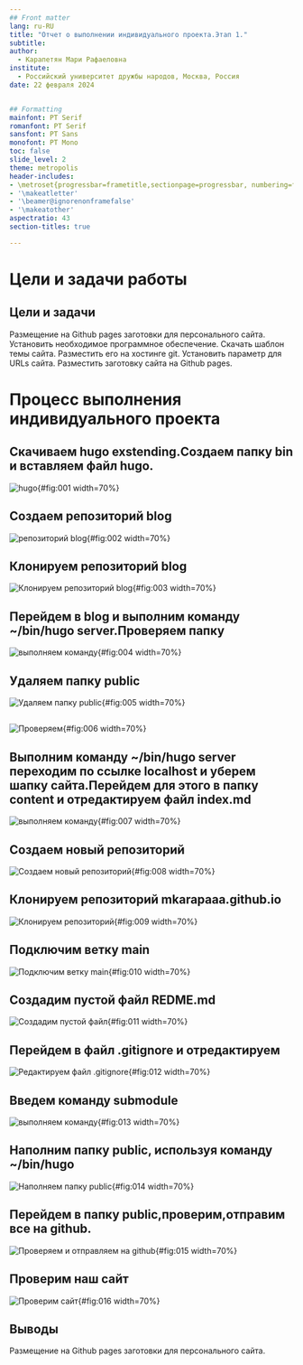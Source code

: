 ```yaml
---
## Front matter
lang: ru-RU
title: "Отчет о выполнении индивидуального проекта.Этап 1."
subtitle: 
author:
  - Карапетян Мари Рафаеловна
institute:
  - Российский университет дружбы народов, Москва, Россия
date: 22 февраля 2024


## Formatting
mainfont: PT Serif
romanfont: PT Serif
sansfont: PT Sans
monofont: PT Mono
toc: false
slide_level: 2
theme: metropolis
header-includes:
- \metroset{progressbar=frametitle,sectionpage=progressbar, numbering=fraction}
- '\makeatletter'
- '\beamer@ignorenonframefalse'
- '\makeatother'
aspectratio: 43
section-titles: true

---
```


# Цели и задачи работы

## Цели и задачи

Размещение на Github pages заготовки для персонального сайта.
Установить необходимое программное обеспечение.
    Скачать шаблон темы сайта.
    Разместить его на хостинге git.
    Установить параметр для URLs сайта.
    Разместить заготовку сайта на Github pages.

# Процесс выполнения индивидуального проекта

## Скачиваем hugo exstending.Создаем папку bin и вставляем файл hugo.

![hugo](image/1.jpg){#fig:001 width=70%}

## Создаем репозиторий blog 

![репозиторий blog](image/2.jpg){#fig:002 width=70%}

## Клонируем репозиторий blog 

![Клонируем репозиторий blog](image/3.jpg){#fig:003 width=70%}

## Перейдем в blog и выполним команду ~/bin/hugo server.Проверяем папку 

![выполняем команду](image/4.jpg){#fig:004 width=70%}

## Удаляем папку public

![Удаляем папку public](image/5.jpg){#fig:005 width=70%}

##

![Проверяем](image/6.jpg){#fig:006 width=70%}

## Выполним команду ~/bin/hugo server переходим по ссылке localhost и уберем шапку сайта.Перейдем для этого в папку content и отредактируем файл index.md

![выполняем команду](image/7.jpg){#fig:007 width=70%}

## Создаем новый репозиторий 

![Создаем новый репозиторий](image/8.jpg){#fig:008 width=70%}

## Клонируем репозиторий mkarapaaa.github.io

![Клонируем репозиторий](image/9.jpg){#fig:009 width=70%}

## Подключим ветку main

![Подключим ветку main](image/10.jpg){#fig:010 width=70%}

## Создадим пустой файл REDME.md 

![Создадим пустой файл](image/11.jpg){#fig:011 width=70%}

## Перейдем в файл .gitignore и отредактируем

![Редактируем файл .gitignore](image/12.jpg){#fig:012 width=70%}

## Введем команду submodule

![выполняем команду](image/13.jpg){#fig:013 width=70%}

## Наполним папку public, используя команду ~/bin/hugo 

![Наполняем папку public](image/14.jpg){#fig:014 width=70%}

## Перейдем в папку public,проверим,отправим все на github.

![Проверяем и отправляем на github](image/15.jpg){#fig:015 width=70%}

## Проверим наш сайт

![Проверим сайт](image/16.jpg){#fig:016 width=70%}


## Выводы

Размещение на Github pages заготовки для персонального сайта.
